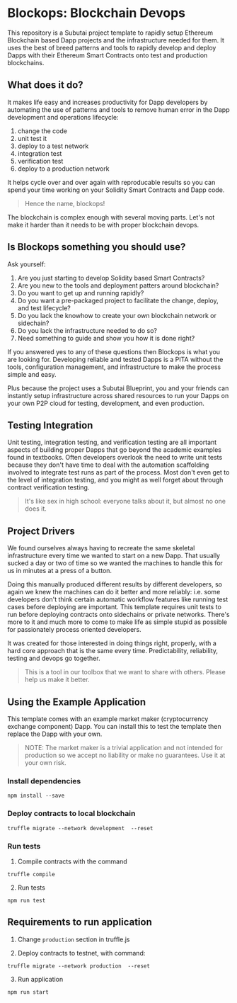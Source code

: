 # Blockops: Blockchain Devops

This repository is a Subutai project template to rapidly setup Ethereum
Blockchain based Dapp projects and the infrastructure needed for them. It
uses the best of breed patterns and tools to rapidly develop and deploy
Dapps with their Ethereum Smart Contracts onto test and production blockchains.

## What does it do?

It makes life easy and increases productivity for Dapp developers by
automating the use of patterns and tools to remove human error in the Dapp
development and operations lifecycle:

1. change the code
2. unit test it
3. deploy to a test network
4. integration test
5. verification test
6. deploy to a production network

It helps cycle over and over again with reproducable results so you can spend
your time working on your Solidity Smart Contracts and Dapp code.

> Hence the name, blockops!

The blockchain is complex enough with several moving parts. Let's not make it
harder than it needs to be with proper blockchain devops.

## Is Blockops something you should use?

Ask yourself:

1. Are you just starting to develop Solidity based Smart Contracts?
2. Are you new to the tools and deployment patters around blockchain?
3. Do you want to get up and running rapidly?
4. Do you want a pre-packaged project to facilitate the change, deploy, and
test lifecycle?
5. Do you lack the knowhow to create your own blockchain network or sidechain?
6. Do you lack the infrastructure needed to do so?
7. Need something to guide and show you how it is done right?

If you answered yes to any of these questions then Blockops is what you are
looking for. Developing reliable and tested Dapps is a PITA without the tools,
configuration management, and infrastructure to make the process simple and
easy.

Plus because the project uses a Subutai Blueprint, you and your friends
can instantly setup infrastructure across shared resources to run your Dapps
on your own P2P cloud for testing, development, and even production.

## Testing Integration

Unit testing, integration testing, and verification testing are all important
aspects of building proper Dapps that go beyond the academic examples found
in textbooks. Often developers overlook the need to write unit tests because
they don't have time to deal with the automation scaffolding involved to 
integrate test runs as part of the process. Most don't even get to the level of
integration testing, and you might as well forget about through contract 
verification testing.

> It's like sex in high school: everyone talks about it, but almost no one
does it.

## Project Drivers

We found ourselves always having to recreate the same skeletal infrastructure
every time we wanted to start on a new Dapp. That usually sucked a day or two
of time so we wanted the machines to handle this for us in minutes at a press
of a button.

Doing this manually produced different results by different developers, so
again we knew the machines can do it better and more reliably: i.e. some 
developers don't think certain automatic workflow features like running test
cases before deploying are important. This template requires unit tests to
run before deploying contracts onto sidechains or private networks. There's
more to it and much more to come to make life as simple stupid as possible for
passionately process oriented developers.

It was created for those interested in doing things right, properly, with a
hard core approach that is the same every time. Predictability, reliability,
testing and devops go together.

> This is a tool in our toolbox that we want to share with others. Please help
us make it better.

## Using the Example Application

This template comes with an example market maker (cryptocurrency exchange
component) Dapp. You can install this to test the template then replace the
Dapp with your own.

> NOTE: The market maker is a trivial application and not intended for
production so we accept no liability or make no guarantees. Use it at your
own risk.

### Install dependencies
```
npm install --save
```

### Deploy contracts to local blockchain
```
truffle migrate --network development  --reset
```

### Run tests

1) Compile contracts with the command
```
truffle compile
```

2) Run tests
```
npm run test
```

## Requirements to run application
1) Change `production` section in truffle.js

2) Deploy contracts to testnet, with command:
```
truffle migrate --network production  --reset
```
3) Run application

```
npm run start
```
